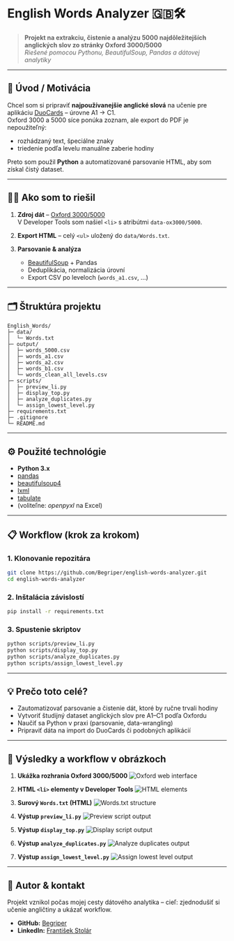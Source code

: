 # English Words Analyzer 🇬🇧🛠️

> **Projekt na extrakciu, čistenie a analýzu 5000 najdôležitejších anglických slov zo stránky Oxford 3000/5000**  
> _Riešené pomocou Pythonu, BeautifulSoup, Pandas a dátovej analytiky_

---

## 🚩 Úvod / Motivácia

Chcel som si pripraviť **najpoužívanejšie anglické slová** na učenie pre aplikáciu [DuoCards](https://www.duocards.com/) – úrovne A1 → C1.  
Oxford 3000 a 5000 síce ponúka zoznam, ale export do PDF je nepoužiteľný:

- rozhádzaný text, špeciálne znaky
- triedenie podľa levelu manuálne zaberie hodiny

Preto som použil **Python** a automatizované parsovanie HTML, aby som získal čistý dataset.

---

## 🧑‍💻 Ako som to riešil

1. **Zdroj dát** – [Oxford 3000/5000](https://www.oxfordlearnersdictionaries.com/wordlist/english/oxford3000/)  
   V Developer Tools som našiel `<li>` s atribútmi `data-ox3000/5000`.

2. **Export HTML** – celý `<ul>` uložený do `data/Words.txt`.

3. **Parsovanie & analýza**
   - [BeautifulSoup](https://www.crummy.com/software/BeautifulSoup/) + Pandas
   - Deduplikácia, normalizácia úrovní
   - Export CSV po leveloch (`words_a1.csv`, …)

---

## 🗂️ Štruktúra projektu

```text
English_Words/
├─ data/
│  └─ Words.txt
├─ output/
│  ├─ words_5000.csv
│  ├─ words_a1.csv
│  ├─ words_a2.csv
│  ├─ words_b1.csv
│  └─ words_clean_all_levels.csv
├─ scripts/
│  ├─ preview_li.py
│  ├─ display_top.py
│  ├─ analyze_duplicates.py
│  └─ assign_lowest_level.py
├─ requirements.txt
├─ .gitignore
└─ README.md
```

---

## ⚙️ Použité technológie

- **Python 3.x**
- [pandas](https://pandas.pydata.org/)
- [beautifulsoup4](https://www.crummy.com/software/BeautifulSoup/)
- [lxml](https://lxml.de/)
- [tabulate](https://pypi.org/project/tabulate/)
- (voliteľne: _openpyxl_ na Excel)

---

## 📋 Workflow (krok za krokom)

### 1. Klonovanie repozitára

```bash
git clone https://github.com/Begriper/english-words-analyzer.git
cd english-words-analyzer
```

### 2. Inštalácia závislostí

```bash
pip install -r requirements.txt
```

### 3. Spustenie skriptov

```bash
python scripts/preview_li.py
python scripts/display_top.py
python scripts/analyze_duplicates.py
python scripts/assign_lowest_level.py
```

---

## 💡 Prečo toto celé?

- Zautomatizovať parsovanie a čistenie dát, ktoré by ručne trvali hodiny
- Vytvoriť študijný dataset anglických slov pre A1–C1 podľa Oxfordu
- Naučiť sa Python v praxi (parsovanie, data-wrangling)
- Pripraviť dáta na import do DuoCards či podobných aplikácií

---

## 📸 Výsledky a workflow v obrázkoch

1. **Ukážka rozhrania Oxford 3000/5000**
   ![Oxford web interface](docs/oxford_web.png)

2. **HTML `<li>` elementy v Developer Tools**
   ![HTML elements](docs/oxford_html_elements.png)

3. **Surový `Words.txt` (HTML)**
   ![Words.txt structure](docs/words_txt_structure.png)

4. **Výstup `preview_li.py`**
   ![Preview script output](docs/preview_script_output.png)

5. **Výstup `display_top.py`**
   ![Display script output](docs/display_script_output.png)

6. **Výstup `analyze_duplicates.py`**
   ![Analyze duplicates output](docs/analyze_duplicates_output.png)

7. **Výstup `assign_lowest_level.py`**
   ![Assign lowest level output](docs/assign_lowest_level_output.png)

---

## 🧠 Autor & kontakt

Projekt vznikol počas mojej cesty dátového analytika – cieľ: zjednodušiť si učenie angličtiny a ukázať workflow.

- **GitHub:** [Begriper](https://github.com/Begriper)
- **LinkedIn:** [František Stolár](https://www.linkedin.com/in/františek-stolár-3796ab2b5/)
